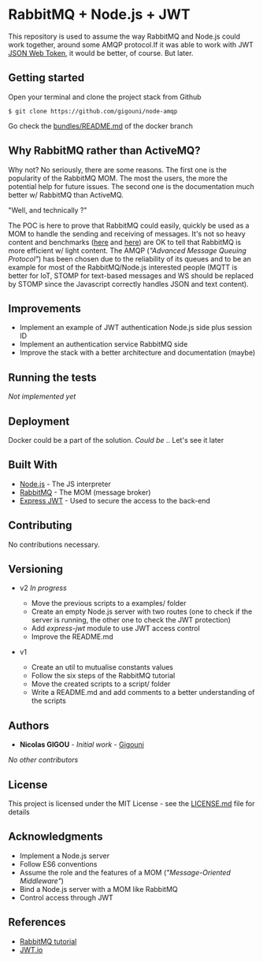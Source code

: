 # RabbitMQ + Node.js + JWT

This repository is used to assume the way RabbitMQ and Node.js could work 
together, around some AMQP protocol.If it was able to work with JWT 
[JSON Web Token](https://jwt.io/), it would be better, of course. But later.

##  Getting started

Open your terminal and clone the project stack from Github

```shell
$ git clone https://github.com/gigouni/node-amqp
```

Go check the [bundles/README.md](https://github.com/gigouni/node-amqp/blob/docker/bundles/README.md) of the docker branch

## Why RabbitMQ rather than ActiveMQ?

Why not? No seriously, there are some reasons. The first one is the popularity of the RabbitMQ MOM. The most the users, 
the more the potential help for future issues. The second one is the documentation much better w/ RabbitMQ than ActiveMQ. 

"Well, and technically ?"

The POC is here to prove that RabbitMQ could easily, quickly be used as a MOM to handle the sending and receiving 
of messages. It's not so heavy content and benchmarks ([here](http://bit.ly/2qZ20L9) and [here](http://bit.ly/2r59pgh)) 
are OK to tell that RabbitMQ is more efficient w/ light content. The AMQP (_"Advanced Message Queuing Protocol"_) has 
been chosen due to the reliability of its queues and to be an example for most of the RabbitMQ/Node.js interested 
people (MQTT is better for IoT, STOMP for text-based messages and WS should be replaced by STOMP since the Javascript 
correctly handles JSON and text content).

## Improvements

* Implement an example of JWT authentication Node.js side plus session ID
* Implement an authentication service RabbitMQ side
* Improve the stack with a better architecture and documentation (maybe)

## Running the tests

_Not implemented yet_

## Deployment

Docker could be a part of the solution. _Could be_ .. Let's see it later

## Built With

* [Node.js](https://nodejs.org/en/) - The JS interpreter
* [RabbitMQ](https://rabbitmq.com/) - The MOM (message broker)
* [Express JWT](https://www.npmjs.com/package/express-jwt) - Used to secure the access to the back-end

## Contributing

No contributions necessary.

## Versioning

* v2 _In progress_
    * Move the previous scripts to a examples/ folder
    * Create an empty Node.js server with two routes (one to check if the server is running, the other one to check the JWT protection)
    * Add _express-jwt_ module to use JWT access control
    * Improve the README.md

* v1
    * Create an util to mutualise constants values
    * Follow the six steps of the RabbitMQ tutorial
    * Move the created scripts to a script/ folder
    * Write a README.md and add comments to a better understanding of the scripts

## Authors

* **Nicolas GIGOU** - *Initial work* - [Gigouni](https://github.com/gigouni)

_No other contributors_

## License

This project is licensed under the MIT License - see the [LICENSE.md](LICENSE.md) file for details

## Acknowledgments

* Implement a Node.js server
* Follow ES6 conventions
* Assume the role and the features of a MOM (_"Message-Oriented Middleware"_)
* Bind a Node.js server with a MOM like RabbitMQ
* Control access through JWT

## References

* [RabbitMQ tutorial](https://www.rabbitmq.com/tutorials/tutorial-one-javascript.html)
* [JWT.io](https://jwt.io/)